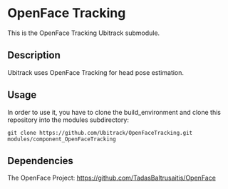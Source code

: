 OpenFace Tracking
==========
This is the OpenFace Tracking Ubitrack submodule.


Description
----------
Ubitrack uses OpenFace Tracking for head pose estimation.


Usage
-----
In order to use it, you have to clone the build_environment and clone this repository into the modules subdirectory:

	git clone https://github.com/Ubitrack/OpenFaceTracking.git modules/component_OpenFaceTracking


Dependencies
----------
The OpenFace Project: 
https://github.com/TadasBaltrusaitis/OpenFace
